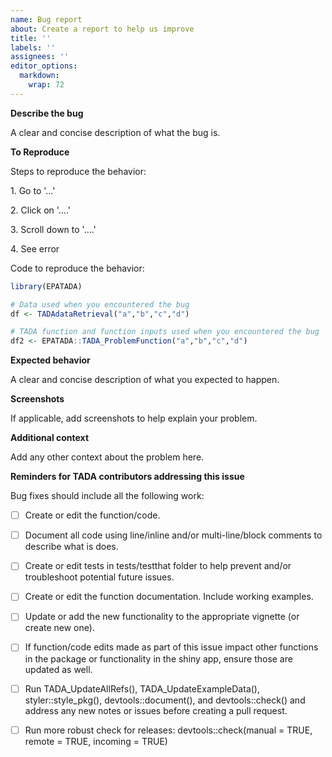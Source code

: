 ```yaml
---
name: Bug report
about: Create a report to help us improve
title: ''
labels: ''
assignees: ''
editor_options: 
  markdown: 
    wrap: 72
---
```


**Describe the bug**

A clear and concise description of what the bug is.

**To Reproduce**

Steps to reproduce the behavior:

1\. Go to '...'

2\. Click on '....'

3\. Scroll down to '....'

4\. See error

Code to reproduce the behavior:

``` r
library(EPATADA)

# Data used when you encountered the bug
df <- TADAdataRetrieval("a","b","c","d")

# TADA function and function inputs used when you encountered the bug
df2 <- EPATADA::TADA_ProblemFunction("a","b","c","d")
```

**Expected behavior**

A clear and concise description of what you expected to happen.

**Screenshots**

If applicable, add screenshots to help explain your problem.

**Additional context**

Add any other context about the problem here.

**Reminders for TADA contributors addressing this issue**

Bug fixes should include all the following work:

-   [ ] Create or edit the function/code.

-   [ ] Document all code using line/inline and/or multi-line/block comments
    to describe what is does.

-   [ ] Create or edit tests in tests/testthat folder to help prevent and/or 
    troubleshoot potential future issues.

-   [ ] Create or edit the function documentation. Include working
    examples.

-   [ ] Update or add the new functionality to the appropriate vignette
    (or create new one).

-   [ ] If function/code edits made as part of this issue impact other
    functions in the package or functionality in the shiny app, ensure
    those are updated as well.
    
-   [ ] Run TADA_UpdateAllRefs(), TADA_UpdateExampleData(), styler::style_pkg(),
    devtools::document(), and devtools::check() and address any new notes or 
    issues before creating a pull request.    

-   [ ] Run more robust check for releases: devtools::check(manual = TRUE, 
    remote = TRUE, incoming = TRUE)
